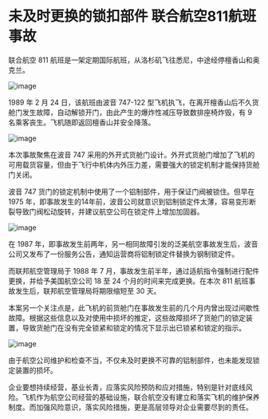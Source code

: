 # 未及时更换的锁扣部件 联合航空811航班事故

联合航空 811 航班是一架定期国际航班，从洛杉矶飞往悉尼，中途经停檀香山和奥克兰。

![image](https://github.com/user-attachments/assets/c4cdda06-bf85-4cd9-9a33-8e5294d329e6)


1989 年 2 月 24 日，该航班由波音 747-122 型飞机执飞，在离开檀香山后不久货舱门发生故障，自动解锁开门，由此产生的爆炸性减压导致数排座椅炸毁，有 9 名乘客丧生。飞机随即返回檀香山并安全降落。

![image](https://github.com/user-attachments/assets/e9540f86-bf05-46d2-8338-d44396d42b62)


本次事故聚焦在波音 747 采用的外开式货舱门设计。外开式货舱门增加了飞机的可用载货容量，但由于飞行中机体内外压力差，需要强大的锁定机制才能保持货舱门关闭。

波音 747 货门的锁定机制中使用了一个铝制部件，用于保证门阀被锁住。但早在 1975 年，即事故发生的14年前，波音公司就意识到铝制锁定件太薄，容易变形断裂导致门阀松动旋转，并建议航空公司在锁定件上增加加固器。

![image](https://github.com/user-attachments/assets/f73b727d-d9f5-4ce0-bf8e-07b5af4ac4b7)


在 1987 年，即事故发生前两年，另一相同故障引发的泛美航空事故发生后，波音公司又发布了一份服务公告，通知运营商将铝制锁定件替换为钢制锁定件。

而联邦航空管理局于 1988 年 7 月，事故发生前半年，通过适航指令强制进行配件更换，并给予美国航空公司 18 至 24 个月的时间来完成更换。在本次 811 航班事故发生后，联邦航空管理局将期限缩短至 30 天。

本案另一个关注点是，此飞机的前货舱门在事故发生前的几个月内曾出现过间歇性故障。根据这些信息以及对使用中损坏的推定，这些故障损坏了货舱门的锁定装置，导致货舱门在没有完全锁紧和锁定的情况下显示出已锁紧和锁定的指示。

![image](https://github.com/user-attachments/assets/8aa153b0-2cd3-49a0-b2fe-1c383103f566)


由于航空公司维护和检查不当，不仅未及时更换不可靠的铝制部件，也未能发现锁定装置的损坏。

企业要想持续经营，基业长青，应落实风险预防和应对措施，特别是针对底线风险。飞机作为航空公司经营的基础设施，联合航空没有建立和落实飞机的维护保养制度。而加强风险意识，落实风险措施，更是高层领导对企业需要尽到的责任。

